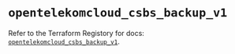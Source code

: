 # `opentelekomcloud_csbs_backup_v1`

Refer to the Terraform Registory for docs: [`opentelekomcloud_csbs_backup_v1`](https://www.terraform.io/docs/providers/opentelekomcloud/r/csbs_backup_v1).
